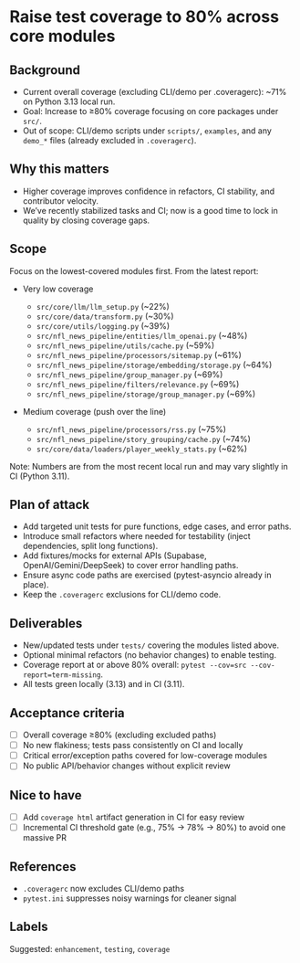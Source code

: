 # Raise test coverage to 80% across core modules

## Background
- Current overall coverage (excluding CLI/demo per .coveragerc): ~71% on Python 3.13 local run.
- Goal: Increase to ≥80% coverage focusing on core packages under `src/`.
- Out of scope: CLI/demo scripts under `scripts/`, `examples`, and any `demo_*` files (already excluded in `.coveragerc`).

## Why this matters
- Higher coverage improves confidence in refactors, CI stability, and contributor velocity.
- We’ve recently stabilized tasks and CI; now is a good time to lock in quality by closing coverage gaps.

## Scope
Focus on the lowest-covered modules first. From the latest report:

- Very low coverage
  - `src/core/llm/llm_setup.py` (~22%)
  - `src/core/data/transform.py` (~30%)
  - `src/core/utils/logging.py` (~39%)
  - `src/nfl_news_pipeline/entities/llm_openai.py` (~48%)
  - `src/nfl_news_pipeline/utils/cache.py` (~59%)
  - `src/nfl_news_pipeline/processors/sitemap.py` (~61%)
  - `src/nfl_news_pipeline/storage/embedding/storage.py` (~64%)
  - `src/nfl_news_pipeline/group_manager.py` (~69%)
  - `src/nfl_news_pipeline/filters/relevance.py` (~69%)
  - `src/nfl_news_pipeline/storage/group_manager.py` (~69%)

- Medium coverage (push over the line)
  - `src/nfl_news_pipeline/processors/rss.py` (~75%)
  - `src/nfl_news_pipeline/story_grouping/cache.py` (~74%)
  - `src/core/data/loaders/player_weekly_stats.py` (~62%)

Note: Numbers are from the most recent local run and may vary slightly in CI (Python 3.11).

## Plan of attack
- Add targeted unit tests for pure functions, edge cases, and error paths.
- Introduce small refactors where needed for testability (inject dependencies, split long functions).
- Add fixtures/mocks for external APIs (Supabase, OpenAI/Gemini/DeepSeek) to cover error handling paths.
- Ensure async code paths are exercised (pytest-asyncio already in place).
- Keep the `.coveragerc` exclusions for CLI/demo code.

## Deliverables
- New/updated tests under `tests/` covering the modules listed above.
- Optional minimal refactors (no behavior changes) to enable testing.
- Coverage report at or above 80% overall: `pytest --cov=src --cov-report=term-missing`.
- All tests green locally (3.13) and in CI (3.11).

## Acceptance criteria
- [ ] Overall coverage ≥80% (excluding excluded paths)
- [ ] No new flakiness; tests pass consistently on CI and locally
- [ ] Critical error/exception paths covered for low-coverage modules
- [ ] No public API/behavior changes without explicit review

## Nice to have
- [ ] Add `coverage html` artifact generation in CI for easy review
- [ ] Incremental CI threshold gate (e.g., 75% → 78% → 80%) to avoid one massive PR

## References
- `.coveragerc` now excludes CLI/demo paths
- `pytest.ini` suppresses noisy warnings for cleaner signal

## Labels
Suggested: `enhancement`, `testing`, `coverage`